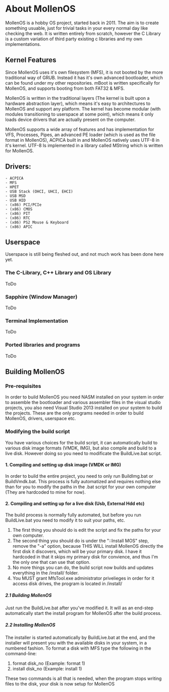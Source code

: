 
# About MollenOS

MollenOS is a hobby OS project, started back in 2011. The aim is to create something usuable, just for trivial tasks in your every normal day like checking the web.
It is written entirely from scratch, however the C Library is a custom variation of third party existing c libraries and my own implementations. 

## Kernel Features

Since MollenOS uses it's own filesystem (MFS), it is not booted by the more traditional way of GRUB. Instead it has it's own advanced bootloader, which can be found under my other repositories. mBoot is written specifically for MollenOS, and supports booting from both FAT32 & MFS.

MollenOS is written in the traditional layers (The kernel is built upon a hardware abstraction layer), which means it's easy to architectures to MollenOS and support any platform. The kernel has become modular (with modules transitioning to userspace at some point), which means it only loads device drivers that are actually present on the computer.

MollenOS supports a wide array of features and has implementation for VFS, Processes, Pipes, an advanced PE loader (which is used as the file format in MollenOS), ACPICA built in and MollenOS natively uses UTF-8 in it's kernel. UTF-8 Is implemented in a library called MString which is written for MollenOS.

## Drivers:
    - ACPICA
    - MFS
    - HPET
    - USB Stack (OHCI, UHCI, EHCI)
    - USB MSD
    - USB HID
    - (x86) PCI/PCIe
    - (x86) CMOS
    - (x86) PIT
    - (x86) RTC
    - (x86) PS2 Mouse & Keyboard
    - (x86) APIC

## Userspace

Userspace is still being fleshed out, and not much work has been done here yet.

### The C-Library, C++ Library and OS Library

ToDo

### Sapphire (Window Manager)

ToDo

### Terminal Implementation

ToDo

### Ported libraries and programs

ToDo

## Building MollenOS

### Pre-requisites
In order to build MollenOS you need NASM installed on your system in order to assemble the bootloader and various assembler files in the visual studio projects, you also need Visual Studio 2013 installed on your system to build the projects. These are the only programs needed in order to build MollenOS, drivers, userspace etc. 

### Modifying the build script
You have various choices for the build script, it can automatically build to various disk image formats (VMDK, IMG), but also compile and build to a live disk. However doing so you need to modificate the BuildLive.bat script.

#### 1. Compiling and setting up disk image (VMDK or IMG)
In order to build the entire project, you need to only run BuildImg.bat or BuildVmdk.bat. This process is fully automatized and requires nothing else than for you to modify the paths in the .bat script for your own computer (They are hardcoded to mine for now).

#### 2. Compiling and setting up for a live disk (Usb, External Hdd etc)
The build process is normally <almost> fully automated, but before you run BuildLive.bat you need to modify it to suit your paths, etc.

1. The first thing you should do is edit the script and fix the paths for your own computer.
2. The second thing you should do is under the "::Install MOS" step, remove the "-a" option, because THIS WILL install MollenOS directly the first disk it discovers, which will be your primary disk. I have it hardcoded in that it skips my primary disk for convience, and thus I'm the only one that can use that option.
3. No more things you can do, the build script now builds and updates everything in the /install/ folder.
4. You MUST grant MfsTool.exe administrator privelieges in order for it access disk drives, the program is located in /install/

##### 2.1 Building MollenOS
Just run the BuildLive.bat after you've modified it. It will as an end-step automatically start the install program for MollenOS after the build process.

##### 2.2 Installing MollenOS
The installer is started automatically by BuildLive.bat at the end, and the installer will present you with the available disks in your system, in a numbered fashion. To format a disk with MFS type the following in the command-line:

1. format disk_no (Example: format 1)
2. install disk_no (Example: install 1)

These two commands is all that is needed, when the program stops writing files to the disk, your disk is now setup for MollenOS
